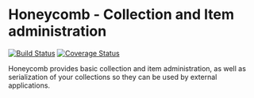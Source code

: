 # Honeycomb - Collection and Item administration

[![Build Status](https://travis-ci.org/ndlib/honeycomb.svg?branch=master)](https://travis-ci.org/ndlib/honeycomb)
[![Coverage Status](https://img.shields.io/coveralls/ndlib/honeycomb.svg)](https://coveralls.io/r/ndlib/honeycomb?branch=master)

Honeycomb provides basic collection and item administration, as well as serialization of your collections so they can be used by external applications.
